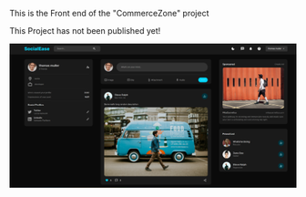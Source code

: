 This is the Front end of the "CommerceZone" project

This Project has not been published yet!

![Homepage](./public/assets/socialEase.png)
